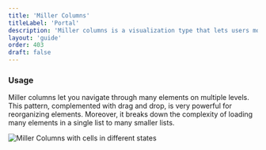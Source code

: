 ```yaml
---
title: 'Miller Columns'
titleLabel: 'Portal'
description: 'Miller columns is a visualization type that lets users move faster through several depth levels at same time.'
layout: 'guide'
order: 403
draft: false
---
```


### Usage

Miller columns let you navigate through many elements on multiple levels. This pattern, complemented with drag and drop, is very powerful for reorganizing elements. Moreover, it breaks down the complexity of loading many elements in a single list to many smaller lists.

![Miller Columns with cells in different states](/images/lexicon/MillerColumns.jpg)
